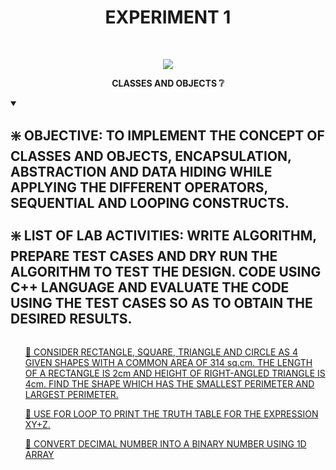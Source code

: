 <h1 align="center">EXPERIMENT 1</h1>
<!-- PROJECT LOGO -->
<br />
<p align="center">
  <a href="https://github.com/DHANOLA/CLASS-NOTIX/tree/root/SEMESTER%202/ADVANCED%20DATA%20STRUCTURES%20LAB/EXPERIMENT%201">
    <img src="https://media.giphy.com/media/wW4FobicKarqU/giphy.gif" >
  </a>

  

  <p align="center">
  <b>CLASSES AND OBJECTS ❔</b>
    <br />
   
  </p>
</p>

<!-- TABLE OF CONTENTS -->
<details open="open">
  <summary><h2 style="display: inline-block">❇️ OBJECTIVE: TO IMPLEMENT THE CONCEPT OF CLASSES AND OBJECTS, ENCAPSULATION, ABSTRACTION AND DATA HIDING WHILE APPLYING THE DIFFERENT OPERATORS, SEQUENTIAL AND LOOPING CONSTRUCTS.  <br /> <br /> ❇️ LIST OF LAB ACTIVITIES: WRITE ALGORITHM, PREPARE TEST CASES AND DRY RUN THE ALGORITHM TO TEST THE DESIGN. CODE USING C++ LANGUAGE AND EVALUATE THE CODE USING THE TEST CASES SO AS TO OBTAIN THE DESIRED RESULTS.</h2></summary>
  <ol>
 
 <a href="https://github.com/DHANOLA/CLASS-NOTIX/blob/root/SEMESTER%202/ADVANCED%20DATA%20STRUCTURES%20LAB/EXPERIMENT%201/QUESTION%201.cpp" style="color: ">🧿 CONSIDER RECTANGLE, SQUARE, TRIANGLE AND CIRCLE AS 4 GIVEN SHAPES WITH A COMMON AREA OF 314 sq.cm. THE LENGTH OF A RECTANGLE IS 2cm AND HEIGHT OF RIGHT-ANGLED TRIANGLE IS 4cm. FIND THE SHAPE WHICH HAS THE SMALLEST PERIMETER AND LARGEST PERIMETER.</a><br />
 
 
 <a href="https://github.com/DHANOLA/CLASS-NOTIX/blob/root/SEMESTER%202/ADVANCED%20DATA%20STRUCTURES%20LAB/EXPERIMENT%201/QUESTION%202.cpp" style="color: ">🧿 USE FOR LOOP TO PRINT THE TRUTH TABLE FOR THE EXPRESSION XY+Z. </a><br /> 
 
 <a href="https://github.com/DHANOLA/CLASS-NOTIX/blob/root/SEMESTER%202/ADVANCED%20DATA%20STRUCTURES%20LAB/EXPERIMENT%201/QUESTION%203.cpp" style="color: ">🧿 CONVERT DECIMAL NUMBER INTO A BINARY NUMBER USING 1D ARRAY</a><br />

  </ol>
</details>


  
